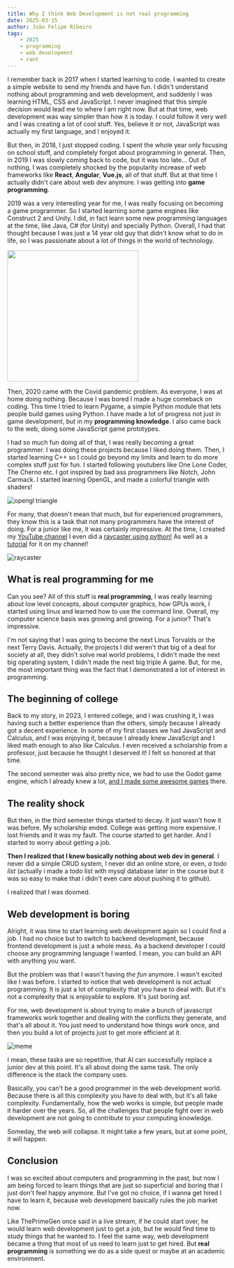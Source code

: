 ```yaml
---
title: Why I think Web Development is not real programming
date: 2025-03-15
author: João Felipe Ribeiro
tags:
    - 2025
    - programming
    - web development
    - rant
---
```

I remember back in 2017 when I started learning to code. I wanted to create a simple website to send my friends and have fun. I didn't understand nothing about programming and web development, and suddenly I was learning HTML, CSS and JavaScript. I never imagined that this simple decision would lead me to where I am right now. But at that time, web development was way simpler than how it is today. I could follow it very well and I was creating a lot of cool stuff. Yes, believe it or not, JavaScript was actually my first language, and I enjoyed it.

<!-- more -->

But then, in 2018, I just stopped coding. I spent the whole year only focusing on school stuff, and completely forgot about programming in general. Then, in 2019 I was slowly coming back to code, but it was too late... Out of nothing, I was completely shocked by the popularity increase of web frameworks like **React**, **Angular**, **Vue.js**, all of that stuff. But at that time I actually didn't care about web dev anymore. I was getting into **game programming**.

2019 was a very interesting year for me, I was really focusing on becoming a game programmer. So I started learning some game engines like Construct 2 and Unity. I did, in fact learn some new programming languages at the time, like Java, C# (for Unity) and specially Python. Overall, I had that thought because I was just a 14 year old guy that didn't know what to do in life, so I was passionate about a lot of things in the world of technology.

<img src="https://upload.wikimedia.org/wikipedia/commons/c/c4/Unity_2021.svg" width="300">

Then, 2020 came with the Covid pandemic problem. As everyone, I was at home doing nothing. Because I was bored I made a huge comeback on coding. This time I tried to learn Pygame, a simple Python module that lets people build games using Python. I have made a lot of progress not just in game development, but in my **programming knowledge**. I also came back to the web, doing some JavaScript game prototypes.

I had so much fun doing all of that, I was really becoming a great programmer. I was doing these projects because I liked doing them. Then, I started learning C++ so I could go beyond my limits and learn to do more complex stuff just for fun. I started following youtubers like One Lone Coder, The Cherno etc. I got inspired by bad ass programmers like Notch, John Carmack. I started learning OpenGL, and made a colorful triangle with shaders! 

![opengl triangle](https://learnopengl.com/img/getting-started/shaders3.png)

For many, that doesn't mean that much, but for experienced programmers, they know this is a task that not many programmers have the interest of doing. For a junior like me, it was certainly impressive. At the time, I created my [YouTube channel](https://www.youtube.com/@pythonista_333) I even did a [raycaster using python!](https://github.com/Magoninho/raycasting-python) As well as a [tutorial](https://youtu.be/E18bSJezaUE) for it on my channel!

![raycaster](https://github.com/Magoninho/raycasting-python/raw/master/demo2.gif)

## What is real programming for me
Can you see? All of this stuff is **real programming**, I was really learning about low level concepts, about computer graphics, how GPUs work, I started using linux and learned how to use the command line. Overall, my computer science basis was growing and growing. For a junior? That's impressive.

I'm not saying that I was going to become the next Linus Torvalds or the next Terry Davis. Actually, the projects I did weren't that big of a deal for society at all, they didn't solve real world problems, I didn't made the next big operating system, I didn't made the next big triple A game. But, for me, the most important thing was the fact that I demonstrated a lot of interest in programming.

## The beginning of college
Back to my story, in 2023, I entered college, and I was crushing it, I was having such a better experience than the others, simply because I already got a decent experience. In some of my first classes we had JavaScript and Calculus, and I was enjoying it, because I already knew JavaScript and I liked math enough to also like Calculus. I even received a scholarship from a professor, just because he thought I deserved it! I felt so honored at that time.

The second semester was also pretty nice, we had to use the Godot game engine, which I already knew a lot, [and I made some awesome games](https://lapadagames.itch.io) there.

## The reality shock
But then, in the third semester things started to decay. It just wasn't how it was before. My scholarship ended. College was getting more expensive. I lost friends and it was my fault. The course started to get harder. And I started to worry about getting a job.

**Then I realized that I knew basically nothing about web dev in general**. I never did a simple CRUD system, I never did an online store, or even, *a todo list* (actually i made a todo list with mysql database later in the course but it was so easy to make that i didn't even care about pushing it to github).

I realized that I was doomed.

## Web development is boring
Alright, it was time to start learning web development again so I could find a job. I had no choice but to switch to backend development, because frontend development is just a whole mess. As a backend developer I could choose any programming language I wanted. I mean, you can build an API with anything you want.

But the problem was that I wasn't having *the fun* anymore. I wasn't excited like I was before. I started to notice that web development is not actual programming. It is just a lot of complexity that you have to deal with. But it's not a complexity that is enjoyable to explore. It's just boring asf.

For me, web development is about trying to make a bunch of javascript frameworks work together and dealing with the conflicts they generate, and that's all about it. You just need to understand how things work once, and then you build a lot of projects just to get more efficient at it.

![meme](https://img.devrant.com/devrant/rant/r_1472311_YE9ME.jpg)

I mean, these tasks are so repetitive, that AI can successfully replace a junior dev at this point. It's all about doing the same task. The only difference is the stack the company uses.

Basically, you can't be a good programmer in the web development world. Because there is all this complexity you have to deal with, but it's all fake complexity. Fundamentally, how the web works is simple, but people made it harder over the years. So, all the challenges that people fight over in web development are not going to contribute to your computing knowledge.

Someday, the web will collapse. It might take a few years, but at some point, it will happen.

## Conclusion
I was so excited about computers and programming in the past, but now I am being forced to learn things that are just so superficial and boring that I just don't feel happy anymore. But I've got no choice, if I wanna get hired I have to learn it, because web development basically rules the job market now.

Like ThePrimeGen once said in a live stream, if he could start over, he would learn web development just to get a job, but he would find time to study things that he wanted to. I feel the same way, web development became a thing that most of us need to learn just to get hired. But **real programming** is something we do as a side quest or maybe at an academic environment.